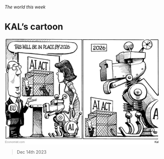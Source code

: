 ###### The world this week

# KAL’s cartoon 

#####  

![image](images/20231216_WWD000.png) 

> Dec 14th 2023 






